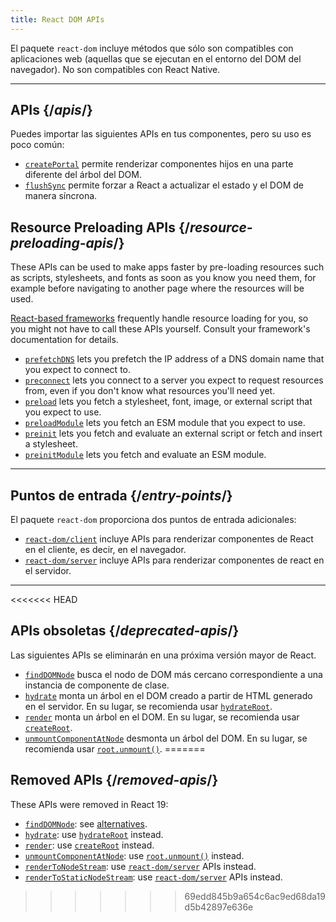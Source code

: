 ```yaml
---
title: React DOM APIs
---
```


<Intro>

El paquete `react-dom` incluye métodos que sólo son compatibles con aplicaciones web (aquellas que se ejecutan en el entorno del DOM del navegador). No son compatibles con React Native.

</Intro>

---

## APIs {/*apis*/}

Puedes importar las siguientes APIs en tus componentes, pero su uso es poco común:

* [`createPortal`](/reference/react-dom/createPortal) permite renderizar componentes hijos en una parte diferente del árbol del DOM.
* [`flushSync`](/reference/react-dom/flushSync) permite forzar a React a actualizar el estado y el DOM de manera síncrona.

## Resource Preloading APIs {/*resource-preloading-apis*/}

These APIs can be used to make apps faster by pre-loading resources such as scripts, stylesheets, and fonts as soon as you know you need them, for example before navigating to another page where the resources will be used.

[React-based frameworks](/learn/start-a-new-react-project) frequently handle resource loading for you, so you might not have to call these APIs yourself. Consult your framework's documentation for details.

* [`prefetchDNS`](/reference/react-dom/prefetchDNS) lets you prefetch the IP address of a DNS domain name that you expect to connect to.
* [`preconnect`](/reference/react-dom/preconnect) lets you connect to a server you expect to request resources from, even if you don't know what resources you'll need yet.
* [`preload`](/reference/react-dom/preload) lets you fetch a stylesheet, font, image, or external script that you expect to use.
* [`preloadModule`](/reference/react-dom/preloadModule) lets you fetch an ESM module that you expect to use.
* [`preinit`](/reference/react-dom/preinit) lets you fetch and evaluate an external script or fetch and insert a stylesheet.
* [`preinitModule`](/reference/react-dom/preinitModule) lets you fetch and evaluate an ESM module.

---

## Puntos de entrada {/*entry-points*/}

El paquete `react-dom` proporciona dos puntos de entrada adicionales:

* [`react-dom/client`](/reference/react-dom/client) incluye APIs para renderizar componentes de React en el cliente, es decir, en el navegador.
* [`react-dom/server`](/reference/react-dom/server) incluye APIs para renderizar componentes de react en el servidor.

---

<<<<<<< HEAD
## APIs obsoletas {/*deprecated-apis*/}

<Deprecated>

Las siguientes APIs se eliminarán en una próxima versión mayor de React.

</Deprecated>

* [`findDOMNode`](/reference/react-dom/findDOMNode) busca el nodo de DOM más cercano correspondiente a una instancia de componente de clase.
* [`hydrate`](/reference/react-dom/hydrate) monta un árbol en el DOM creado a partir de HTML generado en el servidor. En su lugar, se recomienda usar [`hydrateRoot`](/reference/react-dom/client/hydrateRoot).
* [`render`](/reference/react-dom/render) monta un árbol en el DOM. En su lugar, se recomienda usar [`createRoot`](/reference/react-dom/client/createRoot).
* [`unmountComponentAtNode`](/reference/react-dom/unmountComponentAtNode) desmonta un árbol del DOM. En su lugar, se recomienda usar [`root.unmount()`](/reference/react-dom/client/createRoot#root-unmount).
=======
## Removed APIs {/*removed-apis*/}

These APIs were removed in React 19:

* [`findDOMNode`](https://18.react.dev/reference/react-dom/findDOMNode): see [alternatives](https://18.react.dev/reference/react-dom/findDOMNode#alternatives).
* [`hydrate`](https://18.react.dev/reference/react-dom/hydrate): use [`hydrateRoot`](/reference/react-dom/client/hydrateRoot) instead.
* [`render`](https://18.react.dev/reference/react-dom/render): use [`createRoot`](/reference/react-dom/client/createRoot) instead.
* [`unmountComponentAtNode`](/reference/react-dom/unmountComponentAtNode): use [`root.unmount()`](/reference/react-dom/client/createRoot#root-unmount) instead.
* [`renderToNodeStream`](https://18.react.dev/reference/react-dom/server/renderToNodeStream): use [`react-dom/server`](/reference/react-dom/server) APIs instead.
* [`renderToStaticNodeStream`](https://18.react.dev/reference/react-dom/server/renderToStaticNodeStream): use [`react-dom/server`](/reference/react-dom/server) APIs instead.
>>>>>>> 69edd845b9a654c6ac9ed68da19d5b42897e636e
